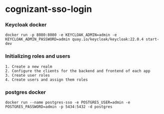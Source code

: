 # cognizant-sso-login

### Keycloak docker
```
docker run -p 8080:8080 -e KEYCLOAK_ADMIN=admin -e KEYCLOAK_ADMIN_PASSWORD=admin quay.io/keycloak/keycloak:22.0.4 start-dev
```
### Initializing roles and users
```
1. Create a new realm
2. Configure the clients for the backend and frontend of each app
3. Create user roles
4. Create users and assign them roles
```

### postgres docker
```
docker run --name postgres-sso -e POSTGRES_USER=admin -e POSTGRES_PASSWORD=admin -p 5434:5432 -d postgres
```
